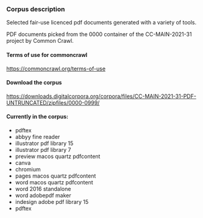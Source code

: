 ### Corpus description

Selected fair-use licenced pdf documents generated with a variety of tools.

PDF documents picked from the 0000 container of the
CC-MAIN-2021-31 project by Common Crawl.

#### Terms of use for commoncrawl 
https://commoncrawl.org/terms-of-use

#### Download the corpus
https://downloads.digitalcorpora.org/corpora/files/CC-MAIN-2021-31-PDF-UNTRUNCATED/zipfiles/0000-0999/

#### Currently in the corpus:

- pdftex
- abbyy fine reader
- illustrator pdf library 15
- illustrator pdf library 7
- preview macos quartz pdfcontent
- canva
- chromium
- pages macos quartz pdfcontent
- word macos quartz pdfcontent
- word 2016 standalone
- word adobepdf maker
- indesign adobe pdf library 15
- pdftex
